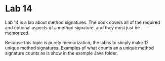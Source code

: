 # Lab 14

Lab 14 is a lab about method signatures. The book covers all of the required and optional aspects of a method signature, and they must just be memorized.

Because this topic is purely memorization, the lab is to simply make 12 unique method signatures. Examples of what counts an a unique method signature counts as is show in the example Java folder.

